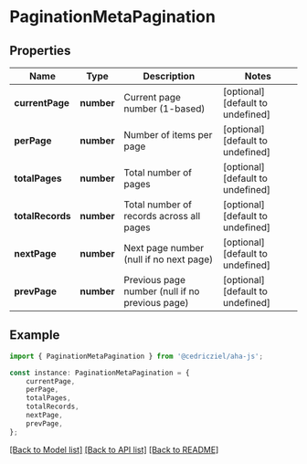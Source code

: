 # PaginationMetaPagination


## Properties

Name | Type | Description | Notes
------------ | ------------- | ------------- | -------------
**currentPage** | **number** | Current page number (1-based) | [optional] [default to undefined]
**perPage** | **number** | Number of items per page | [optional] [default to undefined]
**totalPages** | **number** | Total number of pages | [optional] [default to undefined]
**totalRecords** | **number** | Total number of records across all pages | [optional] [default to undefined]
**nextPage** | **number** | Next page number (null if no next page) | [optional] [default to undefined]
**prevPage** | **number** | Previous page number (null if no previous page) | [optional] [default to undefined]

## Example

```typescript
import { PaginationMetaPagination } from '@cedricziel/aha-js';

const instance: PaginationMetaPagination = {
    currentPage,
    perPage,
    totalPages,
    totalRecords,
    nextPage,
    prevPage,
};
```

[[Back to Model list]](../README.md#documentation-for-models) [[Back to API list]](../README.md#documentation-for-api-endpoints) [[Back to README]](../README.md)
